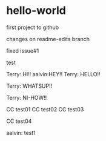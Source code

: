 hello-world
===========

first project to github

changes on readme-edits branch

fixed issue#1

test 

Terry: HI!!
aalvin:HEY!!
Terry: HELLO!!

Terry: WHATSUP!!

Terry: NI-HOW!!

CC test01
CC test02
CC test03

CC test04

aalvin: test1

